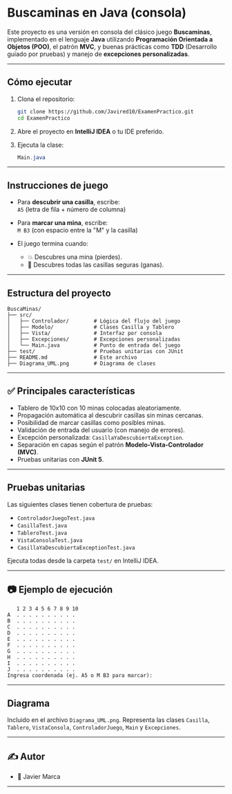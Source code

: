 #  Buscaminas en Java (consola)

Este proyecto es una versión en consola del clásico juego **Buscaminas**, implementado en el lenguaje **Java** utilizando **Programación Orientada a Objetos (POO)**, el patrón **MVC**, y buenas prácticas como **TDD** (Desarrollo guiado por pruebas) y manejo de **excepciones personalizadas**.

---

##  Cómo ejecutar

1. Clona el repositorio:
   ```bash
   git clone https://github.com/Javired10/ExamenPractico.git
   cd ExamenPractico
   ```

2. Abre el proyecto en **IntelliJ IDEA** o tu IDE preferido.

3. Ejecuta la clase:
   ```java
   Main.java
   ```

---

##  Instrucciones de juego

- Para **descubrir una casilla**, escribe:  
  `A5` (letra de fila + número de columna)

- Para **marcar una mina**, escribe:  
  `M B3` (con espacio entre la "M" y la casilla)

- El juego termina cuando:
  - 💥 Descubres una mina (pierdes).
  - 🎉 Descubres todas las casillas seguras (ganas).

---

##  Estructura del proyecto

```
BuscaMinas/
├── src/
│   ├── Controlador/        # Lógica del flujo del juego
│   ├── Modelo/             # Clases Casilla y Tablero
│   ├── Vista/              # Interfaz por consola
│   ├── Excepciones/        # Excepciones personalizadas
│   └── Main.java           # Punto de entrada del juego
├── test/                   # Pruebas unitarias con JUnit
├── README.md               # Este archivo
├── Diagrama_UML.png        # Diagrama de clases
```

---

## ✅ Principales características

-  Tablero de 10x10 con 10 minas colocadas aleatoriamente.
-  Propagación automática al descubrir casillas sin minas cercanas.
-  Posibilidad de marcar casillas como posibles minas.
-  Validación de entrada del usuario (con manejo de errores).
-  Excepción personalizada: `CasillaYaDescubiertaException`.
-  Separación en capas según el patrón **Modelo-Vista-Controlador (MVC)**.
-  Pruebas unitarias con **JUnit 5**.

---

##  Pruebas unitarias

Las siguientes clases tienen cobertura de pruebas:

- `ControladorJuegoTest.java`
- `CasillaTest.java`
- `TableroTest.java`
- `VistaConsolaTest.java`
- `CasillaYaDescubiertaExceptionTest.java`

Ejecuta todas desde la carpeta `test/` en IntelliJ IDEA.

---

## 📷 Ejemplo de ejecución

```
   1 2 3 4 5 6 7 8 9 10
A  . . . . . . . . . .
B  . . . . . . . . . .
C  . . . . . . . . . .
D  . . . . . . . . . .
E  . . . . . . . . . .
F  . . . . . . . . . .
G  . . . . . . . . . .
H  . . . . . . . . . .
I  . . . . . . . . . .
J  . . . . . . . . . .
Ingresa coordenada (ej. A5 o M B3 para marcar):
```

---

##  Diagrama 

Incluido en el archivo `Diagrama_UML.png`. Representa las clases `Casilla`, `Tablero`, `VistaConsola`, `ControladorJuego`, `Main` y `Excepciones`.

---

## ✍️ Autor

- 👤 Javier Marca

---


